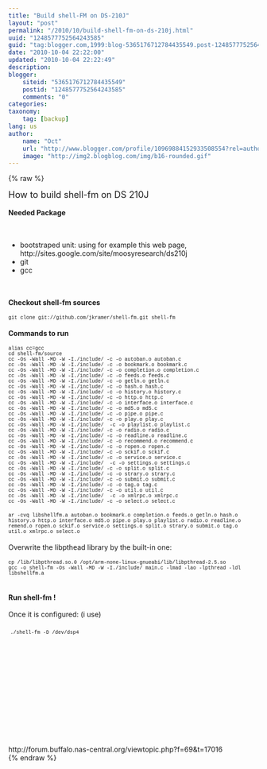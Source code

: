 ```yaml
---
title: "Build shell-FM on DS-210J"
layout: "post"
permalink: "/2010/10/build-shell-fm-on-ds-210j.html"
uuid: "1248577752564243585"
guid: "tag:blogger.com,1999:blog-5365176712784435549.post-1248577752564243585"
date: "2010-10-04 22:22:00"
updated: "2010-10-04 22:22:49"
description: 
blogger:
    siteid: "5365176712784435549"
    postid: "1248577752564243585"
    comments: "0"
categories:
taxonomy:
    tag: [backup]
lang: us
author: 
    name: "Oct"
    url: "http://www.blogger.com/profile/10969884152933508554?rel=author"
    image: "http://img2.blogblog.com/img/b16-rounded.gif"
---
```


{% raw %}
<div class="css-full-post-content js-full-post-content">
<span class="Apple-style-span" style="font-size: large;">How to build shell-fm on DS 210J</span><br />
<br />
<b>Needed Package</b><br />
<br />
<br />
<ul><li>bootstraped unit:&nbsp;using for example this web page, http://sites.google.com/site/moosyresearch/ds210j</li>
<li>git</li>
<li>gcc</li>
</ul><br />
<br />
<b>Checkout shell-fm sources</b><br />
<br />
<span class="Apple-style-span" style="font-family: 'Courier New', Courier, monospace;"><span class="Apple-style-span" style="font-size: x-small;">git clone git://github.com/jkramer/shell-fm.git shell-fm</span></span><br />
<br />
<b>Commands to run</b><br />
<br />
<span class="Apple-style-span" style="font-family: 'Courier New', Courier, monospace;"><span class="Apple-style-span" style="font-size: x-small;">alias cc=gcc</span></span><br />
<span class="Apple-style-span" style="font-size: x-small;"><span class="Apple-style-span" style="font-family: 'Courier New', Courier, monospace;">cd shell-fm/source</span></span><br />
<span class="Apple-style-span" style="font-size: x-small;"><span class="Apple-style-span" style="font-family: 'Courier New', Courier, monospace;">cc -Os -Wall -MD -W -I./include/ -c -o autoban.o autoban.c</span></span><br />
<span class="Apple-style-span" style="font-size: x-small;"><span class="Apple-style-span" style="font-family: 'Courier New', Courier, monospace;">cc -Os -Wall -MD -W -I./include/ -c -o bookmark.o bookmark.c</span></span><br />
<span class="Apple-style-span" style="font-size: x-small;"><span class="Apple-style-span" style="font-family: 'Courier New', Courier, monospace;">cc -Os -Wall -MD -W -I./include/ -c -o completion.o completion.c</span></span><br />
<span class="Apple-style-span" style="font-size: x-small;"><span class="Apple-style-span" style="font-family: 'Courier New', Courier, monospace;">cc -Os -Wall -MD -W -I./include/ -c -o feeds.o feeds.c</span></span><br />
<span class="Apple-style-span" style="font-size: x-small;"><span class="Apple-style-span" style="font-family: 'Courier New', Courier, monospace;">cc -Os -Wall -MD -W -I./include/ -c -o getln.o getln.c</span></span><br />
<span class="Apple-style-span" style="font-size: x-small;"><span class="Apple-style-span" style="font-family: 'Courier New', Courier, monospace;">cc -Os -Wall -MD -W -I./include/ -c -o hash.o hash.c</span></span><br />
<span class="Apple-style-span" style="font-size: x-small;"><span class="Apple-style-span" style="font-family: 'Courier New', Courier, monospace;">cc -Os -Wall -MD -W -I./include/ -c -o history.o history.c</span></span><br />
<span class="Apple-style-span" style="font-size: x-small;"><span class="Apple-style-span" style="font-family: 'Courier New', Courier, monospace;">cc -Os -Wall -MD -W -I./include/ -c -o http.o http.c</span></span><br />
<span class="Apple-style-span" style="font-size: x-small;"><span class="Apple-style-span" style="font-family: 'Courier New', Courier, monospace;">cc -Os -Wall -MD -W -I./include/ -c -o interface.o interface.c</span></span><br />
<span class="Apple-style-span" style="font-size: x-small;"><span class="Apple-style-span" style="font-family: 'Courier New', Courier, monospace;">cc -Os -Wall -MD -W -I./include/ -c -o md5.o md5.c</span></span><br />
<span class="Apple-style-span" style="font-size: x-small;"><span class="Apple-style-span" style="font-family: 'Courier New', Courier, monospace;">cc -Os -Wall -MD -W -I./include/ -c -o pipe.o pipe.c</span></span><br />
<span class="Apple-style-span" style="font-size: x-small;"><span class="Apple-style-span" style="font-family: 'Courier New', Courier, monospace;">cc -Os -Wall -MD -W -I./include/ -c -o play.o play.c</span></span><br />
<span class="Apple-style-span" style="font-size: x-small;"><span class="Apple-style-span" style="font-family: 'Courier New', Courier, monospace;">cc -Os -Wall -MD -W -I./include/ &nbsp;-c -o playlist.o playlist.c</span></span><br />
<span class="Apple-style-span" style="font-size: x-small;"><span class="Apple-style-span" style="font-family: 'Courier New', Courier, monospace;">cc -Os -Wall -MD -W -I./include/ -c -o radio.o radio.c</span></span><br />
<span class="Apple-style-span" style="font-size: x-small;"><span class="Apple-style-span" style="font-family: 'Courier New', Courier, monospace;">cc -Os -Wall -MD -W -I./include/ -c -o readline.o readline.c</span></span><br />
<span class="Apple-style-span" style="font-size: x-small;"><span class="Apple-style-span" style="font-family: 'Courier New', Courier, monospace;">cc -Os -Wall -MD -W -I./include/ -c -o recommend.o recommend.c</span></span><br />
<span class="Apple-style-span" style="font-size: x-small;"><span class="Apple-style-span" style="font-family: 'Courier New', Courier, monospace;">cc -Os -Wall -MD -W -I./include/ -c -o ropen.o ropen.c</span></span><br />
<span class="Apple-style-span" style="font-size: x-small;"><span class="Apple-style-span" style="font-family: 'Courier New', Courier, monospace;">cc -Os -Wall -MD -W -I./include/ -c -o sckif.o sckif.c</span></span><br />
<span class="Apple-style-span" style="font-size: x-small;"><span class="Apple-style-span" style="font-family: 'Courier New', Courier, monospace;">cc -Os -Wall -MD -W -I./include/ -c -o service.o service.c</span></span><br />
<span class="Apple-style-span" style="font-size: x-small;"><span class="Apple-style-span" style="font-family: 'Courier New', Courier, monospace;">cc -Os -Wall -MD -W -I./include/ &nbsp;-c -o settings.o settings.c</span></span><br />
<span class="Apple-style-span" style="font-size: x-small;"><span class="Apple-style-span" style="font-family: 'Courier New', Courier, monospace;">cc -Os -Wall -MD -W -I./include/ -c -o split.o split.c</span></span><br />
<span class="Apple-style-span" style="font-size: x-small;"><span class="Apple-style-span" style="font-family: 'Courier New', Courier, monospace;">cc -Os -Wall -MD -W -I./include/ -c -o strary.o strary.c</span></span><br />
<span class="Apple-style-span" style="font-size: x-small;"><span class="Apple-style-span" style="font-family: 'Courier New', Courier, monospace;">cc -Os -Wall -MD -W -I./include/ -c -o submit.o submit.c</span></span><br />
<span class="Apple-style-span" style="font-size: x-small;"><span class="Apple-style-span" style="font-family: 'Courier New', Courier, monospace;">cc -Os -Wall -MD -W -I./include/ -c -o tag.o tag.c</span></span><br />
<span class="Apple-style-span" style="font-size: x-small;"><span class="Apple-style-span" style="font-family: 'Courier New', Courier, monospace;">cc -Os -Wall -MD -W -I./include/ -c -o util.o util.c</span></span><br />
<span class="Apple-style-span" style="font-size: x-small;"><span class="Apple-style-span" style="font-family: 'Courier New', Courier, monospace;">cc -Os -Wall -MD -W -I./include/ &nbsp;-c -o xmlrpc.o xmlrpc.c</span></span><br />
<span class="Apple-style-span" style="font-size: x-small;"><span class="Apple-style-span" style="font-family: 'Courier New', Courier, monospace;">cc -Os -Wall -MD -W -I./include/ -c -o select.o select.c</span></span><br />
<br />
<span class="Apple-style-span" style="font-size: x-small;"><span class="Apple-style-span" style="font-family: 'Courier New', Courier, monospace;">ar -cvq libshellfm.a autoban.o bookmark.o completion.o feeds.o getln.o hash.o history.o http.o interface.o md5.o pipe.o play.o playlist.o radio.o readline.o remend.o ropen.o sckif.o service.o settings.o split.o strary.o submit.o tag.o util.o xmlrpc.o select.o</span></span><br />
<br />
Overwrite the libpthead library by the built-in one:<br />
<br />
<span class="Apple-style-span" style="font-family: 'Courier New', Courier, monospace;"><span class="Apple-style-span" style="font-size: x-small;">cp /lib/libpthread.so.0 /opt/arm-none-linux-gnueabi/lib/libpthread-2.5.so</span></span><br />
<span class="Apple-style-span" style="font-size: x-small;"><span class="Apple-style-span" style="font-family: 'Courier New', Courier, monospace;">gcc -o shell-fm -Os -Wall -MD -W -I./include/ main.c -lmad -lao -lpthread -ldl libshellfm.a</span></span><br />
<br />
<br />
<b>Run shell-fm !</b><br />
<br />
Once it is configured: (i use)<br />
<br />
&nbsp;<span class="Apple-style-span" style="font-size: x-small;"><span class="Apple-style-span" style="font-family: 'Courier New', Courier, monospace;">./shell-fm -D /dev/dsp4</span></span><br />
<br />
<br />
<br />
<br />
<br />
<br />
<br />
<br />
<br />
<br />
<br />
<br />
<br />
http://forum.buffalo.nas-central.org/viewtopic.php?f=69&amp;t=17016
</div>
{% endraw %}